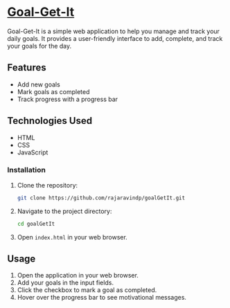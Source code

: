 # [Goal-Get-It](https://goalgetit.netlify.app/)

Goal-Get-It is a simple web application to help you manage and track your daily goals. It provides a user-friendly interface to add, complete, and track your goals for the day.

## Features

- Add new goals
- Mark goals as completed
- Track progress with a progress bar

## Technologies Used

- HTML
- CSS
- JavaScript

### Installation

1. Clone the repository:
    ```sh
    git clone https://github.com/rajaravindp/goalGetIt.git
    ```
2. Navigate to the project directory:
    ```sh
    cd goalGetIt
    ```
3. Open `index.html` in your web browser.

## Usage

1. Open the application in your web browser.
2. Add your goals in the input fields.
3. Click the checkbox to mark a goal as completed.
4. Hover over the progress bar to see motivational messages.
